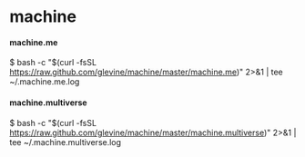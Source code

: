 # machine

#### machine.me
$ bash -c "$(curl -fsSL https://raw.github.com/glevine/machine/master/machine.me)" 2>&1 | tee ~/.machine.me.log

#### machine.multiverse
$ bash -c "$(curl -fsSL https://raw.github.com/glevine/machine/master/machine.multiverse)" 2>&1 | tee ~/.machine.multiverse.log
